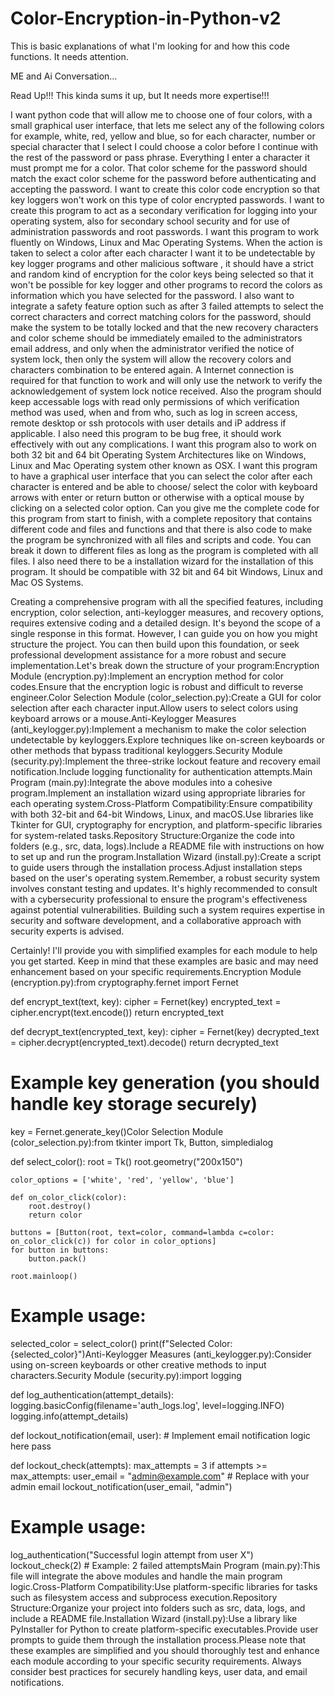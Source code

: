 # Color-Encryption-in-Python-v2
This is basic explanations of what I'm looking for and how this code functions.  It needs attention. 

ME and Ai Conversation... 

Read Up!!! This kinda sums it up,  but It needs more expertise!!! 

I want python code that will allow me to choose one of four colors, with a small graphical user interface,  that lets me select any of the following colors for example,  white,  red,  yellow and blue, so for each character, number or special character that I select I could choose a color  before I continue with the rest of the password or pass phrase.  Everything I enter a character  it must prompt me for a color.  That color scheme for the password should match the exact color scheme for the password before authenticating and accepting the password. I want to create this color code encryption so that key loggers won't work on this type of color encrypted passwords.  I want to create this program to act as a secondary verification for logging into your operating system,  also for secondary school security  and for use of administration passwords and root passwords.  I want this program to work fluently on Windows,  Linux and Mac Operating Systems. When the action is taken to select a color after each character I want it to be undetectable by key logger programs and other malicious software ,  it should have a strict and random kind of encryption for the color keys being selected so that it won't be possible for key logger and other programs to record the colors as information  which you have selected for the password.  I also want to integrate a safety feature option such as after 3 failed attempts to select the correct characters and correct matching colors for the password, should make the system to be totally locked and that the new recovery characters and color scheme should be immediately emailed to the administrators email  address,  and only when the administrator verified the notice of system lock, then only the system will allow the recovery colors and characters combination to be entered again. A Internet connection is required for that function to work and will only use the network to verify  the acknowledgement of system lock notice received. Also the program should keep accessable logs with read only permissions of which verification method was used,  when and from who,  such as log in screen access, remote desktop or ssh protocols with user details and iP address if applicable.  I also need this program to be bug free,  it should work effectively with out any complications.  I want this program also to work on both 32 bit and 64 bit Operating System Architectures like on Windows,  Linux and Mac Operating system other known as OSX. I want this program to have a graphical user interface that you can select the color after each character is entered and be able to choose/ select the color with keyboard arrows with enter or return button or otherwise with a optical mouse by clicking on a selected color option.  Can you give me the complete code for this program from start to finish,  with a complete repository that contains different code and files and functions and that there is also code to make the program  be synchronized with all files and scripts  and code.  You can break it down to different files as long as the program is completed with all files.  I also need there to be a installation wizard for the installation of this program.  It should be compatible with 32 bit and 64 bit Windows,  Linux and Mac OS Systems.




Creating a comprehensive program with all the specified features, including encryption, color selection, anti-keylogger measures, and recovery options, requires extensive coding and a detailed design. It's beyond the scope of a single response in this format. However, I can guide you on how you might structure the project. You can then build upon this foundation, or seek professional development assistance for a more robust and secure implementation.Let's break down the structure of your program:Encryption Module (encryption.py):Implement an encryption method for color codes.Ensure that the encryption logic is robust and difficult to reverse engineer.Color Selection Module (color_selection.py):Create a GUI for color selection after each character input.Allow users to select colors using keyboard arrows or a mouse.Anti-Keylogger Measures (anti_keylogger.py):Implement a mechanism to make the color selection undetectable by keyloggers.Explore techniques like on-screen keyboards or other methods that bypass traditional keyloggers.Security Module (security.py):Implement the three-strike lockout feature and recovery email notification.Include logging functionality for authentication attempts.Main Program (main.py):Integrate the above modules into a cohesive program.Implement an installation wizard using appropriate libraries for each operating system.Cross-Platform Compatibility:Ensure compatibility with both 32-bit and 64-bit Windows, Linux, and macOS.Use libraries like Tkinter for GUI, cryptography for encryption, and platform-specific libraries for system-related tasks.Repository Structure:Organize the code into folders (e.g., src, data, logs).Include a README file with instructions on how to set up and run the program.Installation Wizard (install.py):Create a script to guide users through the installation process.Adjust installation steps based on the user's operating system.Remember, a robust security system involves constant testing and updates. It's highly recommended to consult with a cybersecurity professional to ensure the program's effectiveness against potential vulnerabilities. Building such a system requires expertise in security and software development, and a collaborative approach with security experts is advised.


Certainly! I'll provide you with simplified examples for each module to help you get started. Keep in mind that these examples are basic and may need enhancement based on your specific requirements.Encryption Module (encryption.py):from cryptography.fernet import Fernet

def encrypt_text(text, key):
    cipher = Fernet(key)
    encrypted_text = cipher.encrypt(text.encode())
    return encrypted_text

def decrypt_text(encrypted_text, key):
    cipher = Fernet(key)
    decrypted_text = cipher.decrypt(encrypted_text).decode()
    return decrypted_text

# Example key generation (you should handle key storage securely)
key = Fernet.generate_key()Color Selection Module (color_selection.py):from tkinter import Tk, Button, simpledialog

def select_color():
    root = Tk()
    root.geometry("200x150")

    color_options = ['white', 'red', 'yellow', 'blue']

    def on_color_click(color):
        root.destroy()
        return color

    buttons = [Button(root, text=color, command=lambda c=color: on_color_click(c)) for color in color_options]
    for button in buttons:
        button.pack()

    root.mainloop()

# Example usage:
selected_color = select_color()
print(f"Selected Color: {selected_color}")Anti-Keylogger Measures (anti_keylogger.py):Consider using on-screen keyboards or other creative methods to input characters.Security Module (security.py):import logging

def log_authentication(attempt_details):
    logging.basicConfig(filename='auth_logs.log', level=logging.INFO)
    logging.info(attempt_details)

def lockout_notification(email, user):
    # Implement email notification logic here
    pass

def lockout_check(attempts):
    max_attempts = 3
    if attempts >= max_attempts:
        user_email = "admin@example.com"  # Replace with your admin email
        lockout_notification(user_email, "admin")

# Example usage:
log_authentication("Successful login attempt from user X")
lockout_check(2)  # Example: 2 failed attemptsMain Program (main.py):This file will integrate the above modules and handle the main program logic.Cross-Platform Compatibility:Use platform-specific libraries for tasks such as filesystem access and subprocess execution.Repository Structure:Organize your project into folders such as src, data, logs, and include a README file.Installation Wizard (install.py):Use a library like PyInstaller for Python to create platform-specific executables.Provide user prompts to guide them through the installation process.Please note that these examples are simplified and you should thoroughly test and enhance each module according to your specific security requirements. Always consider best practices for securely handling keys, user data, and email notifications.
